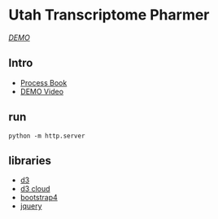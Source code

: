 # Utah Transcriptome Pharmer

*[DEMO](https://printfer.github.io/utah_transcriptome_pharmer/)*

## Intro

* [Process Book](https://printfer.github.io/utah_transcriptome_pharmer/doc/process%20book.pdf)
* [DEMO Video](https://youtu.be/Et4tN2wOwj8)


## run

`python -m http.server`

## libraries

- [d3](https://d3js.org/)
- [d3 cloud](https://github.com/jasondavies/d3-cloud)
- [bootstrap4](https://getbootstrap.com/)
- [jquery](https://jquery.com/)
